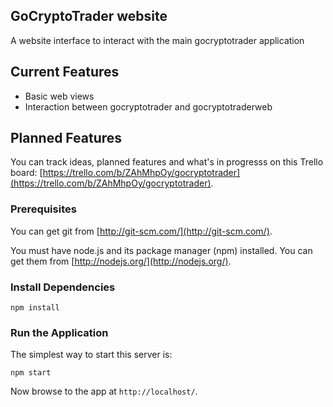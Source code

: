 ## GoCryptoTrader website
A website interface to interact with the main gocryptotrader application

## Current Features
+ Basic web views
+ Interaction between gocryptotrader and gocryptotraderweb

## Planned Features
 You can track ideas, planned features and what's in progresss on this Trello board: [https://trello.com/b/ZAhMhpOy/gocryptotrader](https://trello.com/b/ZAhMhpOy/gocryptotrader).

### Prerequisites

You can get git from [http://git-scm.com/](http://git-scm.com/).

You must have node.js and its package manager (npm) installed.  You can get them from [http://nodejs.org/](http://nodejs.org/).
### Install Dependencies

```
npm install
```


### Run the Application

The simplest way to start this server is:

```
npm start
```

Now browse to the app at `http://localhost/`.



